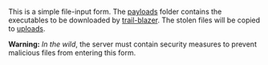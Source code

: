 This is a simple file-input form. The [payloads](https://github.com/rf-peixoto/Graverobber/tree/main/Server/payloads) folder contains the executables to be downloaded by [trail-blazer](https://github.com/rf-peixoto/Graverobber/blob/main/Source/locksmith.py). The stolen files will be copied to [uploads](https://github.com/rf-peixoto/Graverobber/tree/main/Server/uploads).


**Warning:** *In the wild*, the server must contain security measures to prevent malicious files from entering this form.
